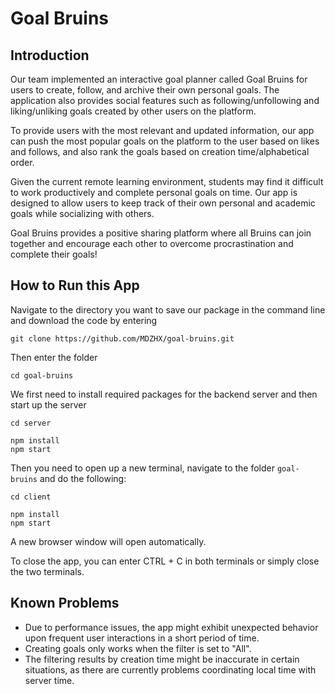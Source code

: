 # Goal Bruins

## Introduction

Our team implemented an interactive goal planner called Goal Bruins for users to create, follow, and archive their own personal goals. The application also provides social features such as following/unfollowing and liking/unliking goals created by other users on the platform. 


To provide users with the most relevant and updated information, our app can push the most popular goals on the platform to the user based on likes and follows, and also rank the goals based on creation time/alphabetical order.


Given the current remote learning environment, students may find it difficult to work productively and complete personal goals on time. Our app is designed to allow users to keep track of their own personal and academic goals while socializing with others.


Goal Bruins provides a positive sharing platform where all Bruins can join together and encourage each other to overcome procrastination and complete their goals!


## How to Run this App

Navigate to the directory you want to save our package in the command line and download the code by entering

```
git clone https://github.com/MDZHX/goal-bruins.git
```

Then enter the folder

```
cd goal-bruins
```

We first need to install required packages for the backend server and then start up the server

```
cd server
```

```
npm install
npm start
```

Then you need to open up a new terminal, navigate to the folder `goal-bruins` and do the following:

```
cd client
```

```
npm install
npm start
```

A new browser window will open automatically.

To close the app, you can enter CTRL + C in both terminals or simply close the two terminals.

## Known Problems

* Due to performance issues, the app might exhibit unexpected behavior upon frequent user interactions in a short period of time.
* Creating goals only works when the filter is set to "All".
* The filtering results by creation time might be inaccurate in certain situations, as there are currently problems coordinating local time with server time.
